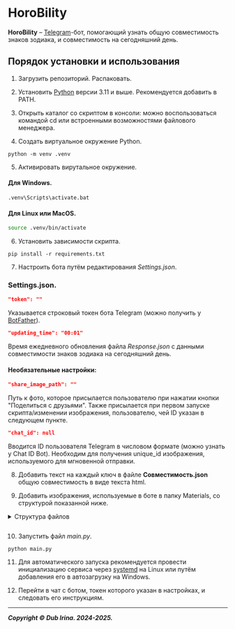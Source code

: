 # HoroBility
**HoroBility** – [Telegram](https://telegram.org)-бот, помогающий узнать общую совместимость знаков зодиака, и совместимость на сегодняшний день.

## Порядок установки и использования
1. Загрузить репозиторий. Распаковать.

2. Установить [Python](https://www.python.org/downloads/) версии 3.11 и выше. Рекомендуется добавить в PATH.

3. Открыть каталог со скриптом в консоли: можно воспользоваться командой cd или встроенными возможностями файлового менеджера.

4. Создать виртуальное окружение Python.

```
python -m venv .venv
```

5. Активировать вирутальное окружение.

#### Для Windows.
    
```shell
.venv\Scripts\activate.bat
```

#### Для Linux или MacOS.

```bash
source .venv/bin/activate
```

6. Установить зависимости скрипта.

```
pip install -r requirements.txt
```

7. Настроить бота путём редактирования _Settings.json_.

### Settings.json.

```JSON
"token": ""
```

Указывается строковый токен бота Telegram (можно получить у [BotFather](https://t.me/BotFather)).

```JSON
"updating_time": "00:01"
```

Время ежедневного обновления файла _Response.json_ c данными совместимости знаков зодиака на сегодняшний день.

#### **Необязательные настройки:**

```JSON
"share_image_path": ""
```

Путь к фото, которое присылается пользователю при нажатии кнопки "Поделиться с друзьями". Также присылается при первом запуске скрипта/изменении изображения, пользователю, чей ID указан в следующем пункте.


```JSON
"chat_id": null
```

Вводится ID пользователя Telegram в числовом формате (можно узнать у Chat ID Bot). Необходим для получения unique_id изображения, используемого для мгновенной отправки. 

8. Добавить текст на каждый ключ в файле **Совместимость.json** общую совместимость в виде текста html.

9. Добавить изображения, используемые в боте в папку Materials, со структурой показанной ниже.
<details>
<summary>Структура файлов<p></p></summary> 

```html

.
└── Materials/
    ├── Близнецы/
    │   ├── Близнецы.jpg 
    │   ├── Весы.jpg      <!-- Изображение, где первый знак близнецы, второй - весы. -->
    │   ├── Водолей.jpg
    │   ├── Дева.jpg
    │   ├── Козерог.jpg
    │   ├── Лев.jpg
    │   ├── Овен.jpg
    │   ├── Рак.jpg
    │   ├── Рыбы.jpg
    │   ├── Скорпион.jpg
    │   ├── Стрелец.jpg
    │   └── Телец.jpg
    ├── Весы/
    │   └── ...
    ├── Водолей
    ├── Дева
    ├── Козерог
    ├── Лев
    ├── Овен
    ├── Рак
    ├── Рыбы
    ├── Скорпион
    ├── Стрелец
    └── Телец

```
</details>

10. Запустить файл _main.py_.

```
python main.py
```

11. Для автоматического запуска рекомендуется провести инициализацию сервиса через [systemd](systemd/README.md) на Linux или путём добавления его в автозагрузку на Windows.

12. Перейти в чат с ботом, токен которого указан в настройках, и следовать его инструкциям.

---
**_Copyright © Dub Irina. 2024-2025._**

